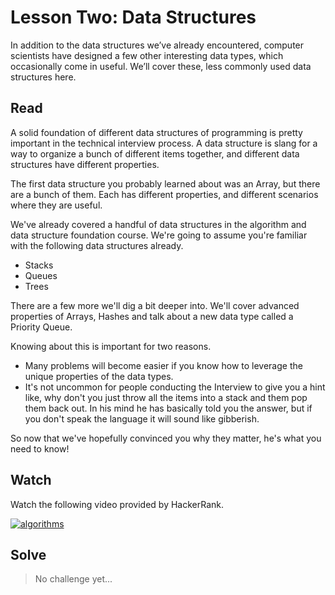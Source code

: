 
# Lesson Two: Data Structures

In addition to the data structures we’ve already encountered, computer scientists have designed a few other interesting data types, which occasionally come in useful. We’ll cover these, less commonly used data structures here.

## Read

A solid foundation of different data structures of programming is pretty important in the technical interview process. A data structure is slang for a way to organize a bunch of different items together, and different data structures have different properties.

The first data structure you probably learned about was an Array, but there are a bunch of them. Each has different properties, and different scenarios where they are useful.

We've already covered a handful of data structures in the algorithm and data structure foundation course. We're going to assume you're familiar with the following data structures already.

-   Stacks
-   Queues
-   Trees

There are a few more we'll dig a bit deeper into. We'll cover advanced properties of Arrays, Hashes and talk about a new data type called a Priority Queue.

Knowing about this is important for two reasons.

- Many problems will become easier if you know how to leverage the unique properties of the data types.
- It's not uncommon for people conducting the Interview to give you a hint like, why don't you just throw all the items into a stack and them pop them back out. In his mind he has basically told you the answer, but if you don't speak the language it will sound like gibberish.

So now that we've hopefully convinced you why they matter, he's what you need to know!

## Watch

Watch the following video provided by HackerRank.

[![algorithms](http://img.youtube.com/vi/84UYVCluClQ/0.jpg)](https://youtu.be/84UYVCluClQ  "sorting algorithms")

## Solve

 
> No challenge yet...
